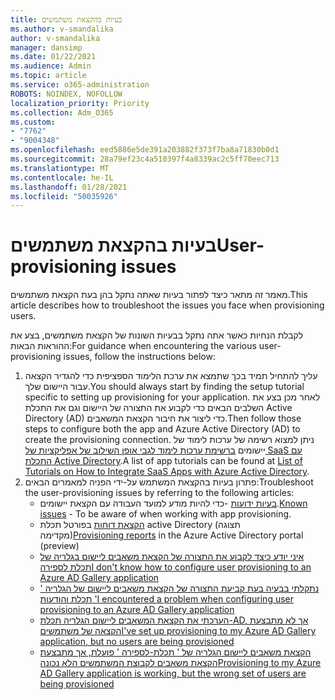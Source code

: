 ```yaml
---
title: בעיות בהקצאת משתמשים
ms.author: v-smandalika
author: v-smandalika
manager: dansimp
ms.date: 01/22/2021
ms.audience: Admin
ms.topic: article
ms.service: o365-administration
ROBOTS: NOINDEX, NOFOLLOW
localization_priority: Priority
ms.collection: Adm_O365
ms.custom:
- "7762"
- "9004348"
ms.openlocfilehash: eed5886e5de391a203882f373f7ba8a71830b0d1
ms.sourcegitcommit: 28a79ef23c4a510397f4a8339ac2c5ff70eec713
ms.translationtype: MT
ms.contentlocale: he-IL
ms.lasthandoff: 01/28/2021
ms.locfileid: "50035926"
---
```

# <a name="user-provisioning-issues"></a><span data-ttu-id="79e67-102">בעיות בהקצאת משתמשים</span><span class="sxs-lookup"><span data-stu-id="79e67-102">User-provisioning issues</span></span>

<span data-ttu-id="79e67-103">מאמר זה מתאר כיצד לפתור בעיות שאתה נתקל בהן בעת הקצאת משתמשים.</span><span class="sxs-lookup"><span data-stu-id="79e67-103">This article describes how to troubleshoot the issues you face when provisioning users.</span></span>

<span data-ttu-id="79e67-104">לקבלת הנחיות כאשר אתה נתקל בבעיות השונות של הקצאת משתמשים, בצע את ההוראות הבאות:</span><span class="sxs-lookup"><span data-stu-id="79e67-104">For guidance when encountering the various user-provisioning issues, follow the instructions below:</span></span>

1. <span data-ttu-id="79e67-105">עליך להתחיל תמיד בכך שתמצא את ערכת הלימוד הספציפית כדי להגדיר הקצאה עבור היישום שלך.</span><span class="sxs-lookup"><span data-stu-id="79e67-105">You should always start by finding the setup tutorial specific to setting up provisioning for your application.</span></span> <span data-ttu-id="79e67-106">לאחר מכן בצע את השלבים הבאים כדי לקבוע את התצורה של היישום וגם את התכלת Active Directory (AD) כדי ליצור את חיבור הקצאת המשאבים.</span><span class="sxs-lookup"><span data-stu-id="79e67-106">Then follow those steps to configure both the app and Azure Active Directory (AD) to create the provisioning connection.</span></span> <span data-ttu-id="79e67-107">ניתן למצוא רשימה של ערכות לימוד של יישומים [ברשימת ערכות לימוד לגבי אופן השילוב של אפליקציות של SaaS עם התכלת Active Directory](https://docs.microsoft.com/azure/active-directory/saas-apps/tutorial-list).</span><span class="sxs-lookup"><span data-stu-id="79e67-107">A list of app tutorials can be found at [List of Tutorials on How to Integrate SaaS Apps with Azure Active Directory](https://docs.microsoft.com/azure/active-directory/saas-apps/tutorial-list).</span></span>
2. <span data-ttu-id="79e67-108">פתרון בעיות בהקצאת המשתמש על-ידי הפניה למאמרים הבאים:</span><span class="sxs-lookup"><span data-stu-id="79e67-108">Troubleshoot the user-provisioning issues by referring to the following articles:</span></span>
    - <span data-ttu-id="79e67-109">[בעיות ידועות](https://docs.microsoft.com/azure/active-directory/app-provisioning/known-issues) -כדי להיות מודע למועד העבודה עם הקצאת יישומים.</span><span class="sxs-lookup"><span data-stu-id="79e67-109">[Known issues](https://docs.microsoft.com/azure/active-directory/app-provisioning/known-issues) - To be aware of when working with app provisioning.</span></span>
    - <span data-ttu-id="79e67-110">[הקצאת דוחות](https://docs.microsoft.com/azure/active-directory/reports-monitoring/concept-provisioning-logs) בפורטל תכלת active Directory (תצוגה מקדימה)</span><span class="sxs-lookup"><span data-stu-id="79e67-110">[Provisioning reports](https://docs.microsoft.com/azure/active-directory/reports-monitoring/concept-provisioning-logs) in the Azure Active Directory portal (preview)</span></span>
    - [<span data-ttu-id="79e67-111">איני יודע כיצד לקבוע את התצורה של הקצאת משאבים ליישום בגלריה של תכלת לספירה</span><span class="sxs-lookup"><span data-stu-id="79e67-111">I don't know how to configure user provisioning to an Azure AD Gallery application</span></span>](https://docs.microsoft.com/azure/active-directory/app-provisioning/configure-automatic-user-provisioning-portal) 
    - [<span data-ttu-id="79e67-112">נתקלתי בבעיה בעת קביעת התצורה של הקצאת משאבים ליישום של הגלריה ' תכלת והודעות '</span><span class="sxs-lookup"><span data-stu-id="79e67-112">I encountered a problem when configuring user provisioning to an Azure AD Gallery application</span></span>](https://docs.microsoft.com/azure/active-directory/app-provisioning/application-provisioning-config-problem) 
    - [<span data-ttu-id="79e67-113">הערכתי את הקצאת המשאבים ליישום הגלריה תכלת-AD, אך לא מתבצעת הקצאה של משתמשים</span><span class="sxs-lookup"><span data-stu-id="79e67-113">I've set up provisioning to my Azure AD Gallery application, but no users are being provisioned</span></span>](https://docs.microsoft.com/azure/active-directory/app-provisioning/application-provisioning-config-problem-no-users-provisioned) 
    - [<span data-ttu-id="79e67-114">הקצאת משאבים ליישום הגלריה של ' תכלת-לספירה ' פועלת, אך מתבצעת הקצאת משאבים לקבוצת המשתמשים הלא נכונה</span><span class="sxs-lookup"><span data-stu-id="79e67-114">Provisioning to my Azure AD Gallery application is working, but the wrong set of users are being provisioned</span></span>](https://docs.microsoft.com/azure/active-directory/manage-apps/add-application-portal-assign-users)





